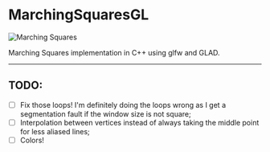 # MarchingSquaresGL

![Marching Squares](MarchingSquares.gif)

Marching Squares implementation in C++ using glfw and GLAD.

---

## TODO:

- [ ] Fix those loops! I'm definitely doing the loops wrong as I get a segmentation fault if the window size is not square;
- [ ] Interpolation between vertices instead of always taking the middle point for less aliased lines;
- [ ] Colors!
